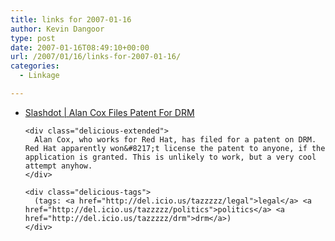 ```yaml
---
title: links for 2007-01-16
author: Kevin Dangoor
type: post
date: 2007-01-16T08:49:10+00:00
url: /2007/01/16/links-for-2007-01-16/
categories:
  - Linkage

---
```

<ul class="delicious">
  <li>
    <div class="delicious-link">
      <a href="http://linux.slashdot.org/article.pl?sid=07/01/14/2252202&#038;from=rss">Slashdot | Alan Cox Files Patent For DRM</a>
    </div>
    
    <div class="delicious-extended">
      Alan Cox, who works for Red Hat, has filed for a patent on DRM. Red Hat apparently won&#8217;t license the patent to anyone, if the application is granted. This is unlikely to work, but a very cool attempt anyhow.
    </div>
    
    <div class="delicious-tags">
      (tags: <a href="http://del.icio.us/tazzzzz/legal">legal</a> <a href="http://del.icio.us/tazzzzz/politics">politics</a> <a href="http://del.icio.us/tazzzzz/drm">drm</a>)
    </div>
  </li>
</ul>